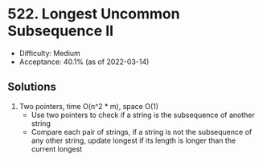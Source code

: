 # 522. Longest Uncommon Subsequence II
- Difficulty: Medium
- Acceptance: 40.1% (as of 2022-03-14)

## Solutions
1. Two pointers, time O(n^2 * m), space O(1)
   * Use two pointers to check if a string is the subsequence of another string
   * Compare each pair of strings, if a string is not the subsequence of any other string, update longest if its length is longer than the current longest